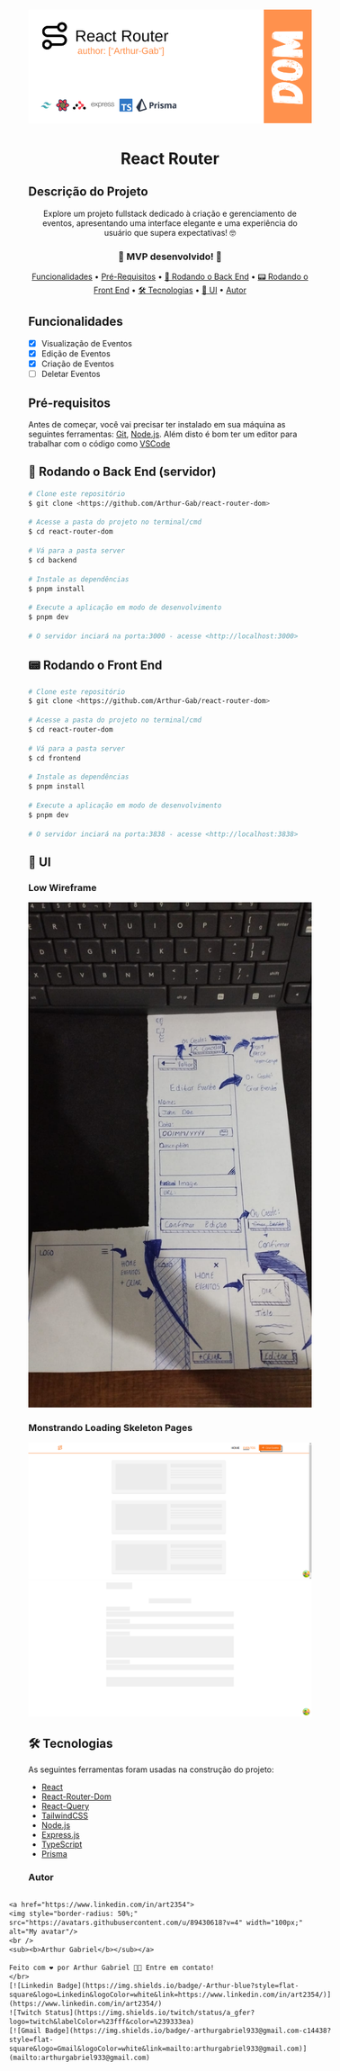 <h1 align="center">
  <img alt="React Router" title="#react_router" src="./docs/React Router.png" />
</h1>

<h1 align="center">React Router</h1>

<h2> Descrição do Projeto </h2>
<p align="center">
    Explore um projeto fullstack dedicado à criação e gerenciamento de eventos, apresentando uma interface elegante e uma experiência do usuário que supera expectativas! 🤓
</p>

<h3 align="center"> 
	🚀 MVP desenvolvido! 🚀
</h3>

<p align="center">
 <a href="#features">Funcionalidades</a> •
 <a href="#requisitos">Pré-Requisitos</a> • 
 <a href="#run_back">🎲 Rodando o Back End</a> • 
 <a href="#run_front">📟 Rodando o Front End</a> • 
 <a href="#techs">🛠 Tecnologias</a> • 
 <a href="#ui">🎨 UI</a> • 
 <a href="#autor">Autor</a>
</p>

<h2 id='features'>Funcionalidades</h2>

- [x] Visualização de Eventos
- [x] Edição de Eventos
- [x] Criação de Eventos
- [ ] Deletar Eventos

<h2 id='requisitos'>Pré-requisitos</h2>

Antes de começar, você vai precisar ter instalado em sua máquina as seguintes ferramentas:
[Git](https://git-scm.com), [Node.js](https://nodejs.org/en/).
Além disto é bom ter um editor para trabalhar com o código como [VSCode](https://code.visualstudio.com/)

<h2 id='run_back'>🎲 Rodando o Back End (servidor)</h2

```bash
# Clone este repositório
$ git clone <https://github.com/Arthur-Gab/react-router-dom>

# Acesse a pasta do projeto no terminal/cmd
$ cd react-router-dom

# Vá para a pasta server
$ cd backend

# Instale as dependências
$ pnpm install

# Execute a aplicação em modo de desenvolvimento
$ pnpm dev

# O servidor inciará na porta:3000 - acesse <http://localhost:3000>
```

<h2 id='run_front'> 📟 Rodando o Front End </h2>

```bash
# Clone este repositório
$ git clone <https://github.com/Arthur-Gab/react-router-dom>

# Acesse a pasta do projeto no terminal/cmd
$ cd react-router-dom

# Vá para a pasta server
$ cd frontend

# Instale as dependências
$ pnpm install

# Execute a aplicação em modo de desenvolvimento
$ pnpm dev

# O servidor inciará na porta:3838 - acesse <http://localhost:3838>
```

<h2 id='ui'>🎨 UI</h2>

### Low Wireframe

<img src='./docs/low_wireframe.jpeg' alt='Low Wireframe'/>

### Monstrando Loading Skeleton Pages

<img src='./docs/SkeletonUI.png' alt='SketletonUI from Events Page'/>
<img src='./docs/SkeletonUI_editForm.png' alt='SketletonUI from Edit Event Page'/>

<h2 id='techs'>🛠 Tecnologias</h2>

As seguintes ferramentas foram usadas na construção do projeto:

- [React](https://pt-br.reactjs.org/)
- [React-Router-Dom](https://reactrouter.com/en/main)
- [React-Query](https://tanstack.com/query/v3/)
- [TailwindCSS](https://tailwindcss.com/)
- [Node.js](https://nodejs.org/en/)
- [Express.js](https://expressjs.com/pt-br/)
- [TypeScript](https://www.typescriptlang.org/)
- [Prisma](https://www.prisma.io/)

<h3 id='author'>Autor</h3>
<div style="display: flex; flex-direction: column; align-items: center; justify-center: center; gap: 8px">

    <a href="https://www.linkedin.com/in/art2354">
    <img style="border-radius: 50%;" src="https://avatars.githubusercontent.com/u/89430618?v=4" width="100px;" alt="My avatar"/>
    <br />
    <sub><b>Arthur Gabriel</b></sub></a>

    Feito com ❤️ por Arthur Gabriel 👋🏽 Entre em contato!
    </br>
    [![Linkedin Badge](https://img.shields.io/badge/-Arthur-blue?style=flat-square&logo=Linkedin&logoColor=white&link=https://www.linkedin.com/in/art2354/)](https://www.linkedin.com/in/art2354/)
    ![Twitch Status](https://img.shields.io/twitch/status/a_gfer?logo=twitch&labelColor=%23fff&color=%239333ea)
    [![Gmail Badge](https://img.shields.io/badge/-arthurgabriel933@gmail.com-c14438?style=flat-square&logo=Gmail&logoColor=white&link=mailto:arthurgabriel933@gmail.com)](mailto:arthurgabriel933@gmail.com)

<div>
